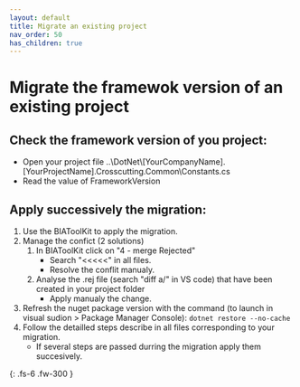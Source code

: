 ```yaml
---
layout: default
title: Migrate an existing project
nav_order: 50
has_children: true
---
```


# Migrate the framewok version of an existing project

## Check the framework version of you project:
* Open your project file ..\DotNet\\[YourCompanyName].[YourProjectName].Crosscutting.Common\Constants.cs
* Read the value of FrameworkVersion

## Apply successively the migration:
1. Use the BIAToolKit to apply the migration.
2. Manage the confict (2 solutions)
   1. In BIAToolKit click on "4 - merge Rejected"
      * Search "<<<<<" in all files.
      * Resolve the conflit manualy.
   2. Analyse the .rej file (search "diff a/" in VS code) that have been created in your project folder
      * Apply manualy the change.
3. Refresh the nuget package version with the command (to launch in visual sudion > Package Manager Console):
   ```dotnet restore --no-cache```
4. Follow the detailled steps describe in all files corresponding to your migration.
   * If several steps are passed durring the migration apply them succesively.
    
{: .fs-6 .fw-300 }